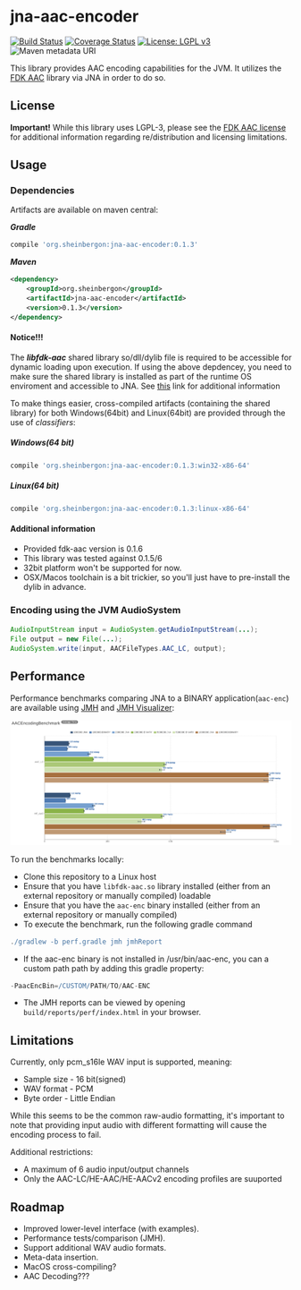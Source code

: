 # jna-aac-encoder

[![Build Status](https://travis-ci.org/sheinbergon/jna-aac-encoder.svg?branch=master)](https://travis-ci.org/sheinbergon/jna-aac-encoder) [![Coverage Status](https://coveralls.io/repos/github/sheinbergon/jna-aac-encoder/badge.svg)](https://coveralls.io/github/sheinbergon/jna-aac-encoder) [![License: LGPL v3](https://img.shields.io/badge/License-LGPL%20v3-blue.svg)](https://www.gnu.org/licenses/lgpl-3.0) 
![Maven metadata URI](https://img.shields.io/maven-metadata/v/http/central.maven.org/maven2/org/sheinbergon/jna-aac-encoder/maven-metadata.xml.svg)
                                                                                                                                                                                                                                                                                                 
This library provides AAC encoding capabilities for the JVM. 
It utilizes the [FDK AAC](https://github.com/mstorsjo/fdk-aac) library via JNA in order to do so.

## License
**Important!** While this library uses LGPL-3, please see
the [FDK AAC license](NOTICE) for additional information
regarding re/distribution and licensing limitations.

## Usage

### Dependencies
Artifacts are available on maven central:

**_Gradle_**
```groovy
compile 'org.sheinbergon:jna-aac-encoder:0.1.3'
```
**_Maven_**
```xml
<dependency>
    <groupId>org.sheinbergon</groupId>
    <artifactId>jna-aac-encoder</artifactId>
    <version>0.1.3</version>
</dependency>
```

#### Notice!!!
The **_libfdk-aac_** shared library so/dll/dylib file is required to be accessible
for dynamic loading upon execution. If using the above depdencey, you
need to make sure the shared library is installed as part of the runtime OS enviroment
and accessible to JNA. See [this](https://github.com/java-native-access/jna/blob/master/www/FrequentlyAskedQuestions.md#calling-nativeloadlibrary-causes-an-unsatisfiedlinkerror) link for additional information

To make things easier, cross-compiled artifacts (containing the shared library)
for both Windows(64bit) and Linux(64bit) are provided through the use of *_classifiers_*:

##### Windows(64 bit)
```groovy
compile 'org.sheinbergon:jna-aac-encoder:0.1.3:win32-x86-64'
```
##### Linux(64 bit)
```groovy
compile 'org.sheinbergon:jna-aac-encoder:0.1.3:linux-x86-64'
```
#### Additional information
* Provided fdk-aac version is 0.1.6
* This library was tested against 0.1.5/6
* 32bit platform won't be supported for now.
* OSX/Macos toolchain is a bit trickier, so you'll just have to pre-install the dylib in advance.

### Encoding using the JVM AudioSystem
```java
AudioInputStream input = AudioSystem.getAudioInputStream(...);
File output = new File(...);
AudioSystem.write(input, AACFileTypes.AAC_LC, output);
```

## Performance
Performance benchmarks comparing JNA to a BINARY application(`aac-enc`) are available using [JMH](http://openjdk.java.net/projects/code-tools/jmh/) and [JMH Visualizer](https://github.com/jzillmann/jmh-visualizer):

![alt text](perf/jmh-results-04042018.png)

To run the benchmarks locally:
* Clone this repository to a Linux host
* Ensure that you have `libfdk-aac.so` library installed (either from an external repository or manually compiled) loadable
* Ensure that you have the `aac-enc` binary installed (either from an external repository or manually compiled)
* To execute the benchmark, run the following gradle command
```groovy
./gradlew -b perf.gradle jmh jmhReport
```
* If the aac-enc binary is not installed in /usr/bin/aac-enc, you can a custom path path by adding this gradle property:
```groovy
-PaacEncBin=/CUSTOM/PATH/TO/AAC-ENC 
```
* The JMH reports can be viewed by opening `build/reports/perf/index.html` in your browser.

## Limitations
Currently, only pcm_s16le WAV input is supported, meaning:
* Sample size - 16 bit(signed)
* WAV format - PCM
* Byte order - Little Endian

While this seems to be the common raw-audio formatting, it's important
to note that providing input audio with different formatting will cause
the encoding process to fail. 

Additional restrictions:
* A maximum of 6 audio input/output channels
* Only the AAC-LC/HE-AAC/HE-AACv2 encoding profiles are suuported  


## Roadmap
* Improved lower-level interface (with examples).
* Performance tests/comparison (JMH).
* Support additional WAV audio formats.
* Meta-data insertion.
* MacOS cross-compiling?
* AAC Decoding???